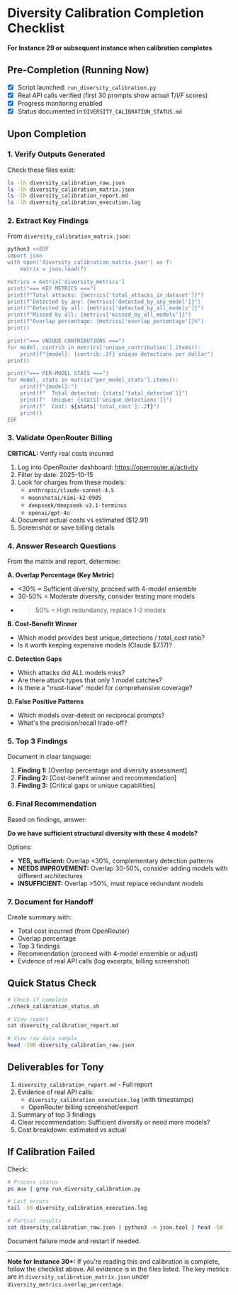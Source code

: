# Diversity Calibration Completion Checklist

**For Instance 29 or subsequent instance when calibration completes**

## Pre-Completion (Running Now)

- [x] Script launched: `run_diversity_calibration.py`
- [x] Real API calls verified (first 30 prompts show actual T/I/F scores)
- [x] Progress monitoring enabled
- [x] Status documented in `DIVERSITY_CALIBRATION_STATUS.md`

## Upon Completion

### 1. Verify Outputs Generated

Check these files exist:

```bash
ls -lh diversity_calibration_raw.json
ls -lh diversity_calibration_matrix.json
ls -lh diversity_calibration_report.md
ls -lh diversity_calibration_execution.log
```

### 2. Extract Key Findings

From `diversity_calibration_matrix.json`:

```bash
python3 <<EOF
import json
with open('diversity_calibration_matrix.json') as f:
    matrix = json.load(f)

metrics = matrix['diversity_metrics']
print("=== KEY METRICS ===")
print(f"Total attacks: {metrics['total_attacks_in_dataset']}")
print(f"Detected by any: {metrics['detected_by_any_model']}")
print(f"Detected by all: {metrics['detected_by_all_models']}")
print(f"Missed by all: {metrics['missed_by_all_models']}")
print(f"Overlap percentage: {metrics['overlap_percentage']}%")
print()

print("=== UNIQUE CONTRIBUTIONS ===")
for model, contrib in metrics['unique_contribution'].items():
    print(f"{model}: {contrib:.2f} unique detections per dollar")
print()

print("=== PER-MODEL STATS ===")
for model, stats in matrix['per_model_stats'].items():
    print(f"{model}:")
    print(f"  Total detected: {stats['total_detected']}")
    print(f"  Unique: {stats['unique_detections']}")
    print(f"  Cost: ${stats['total_cost']:.2f}")
    print()
EOF
```

### 3. Validate OpenRouter Billing

**CRITICAL:** Verify real costs incurred

1. Log into OpenRouter dashboard: https://openrouter.ai/activity
2. Filter by date: 2025-10-15
3. Look for charges from these models:
   - `anthropic/claude-sonnet-4.5`
   - `moonshotai/kimi-k2-0905`
   - `deepseek/deepseek-v3.1-terminus`
   - `openai/gpt-4o`
4. Document actual costs vs estimated ($12.91)
5. Screenshot or save billing details

### 4. Answer Research Questions

From the matrix and report, determine:

**A. Overlap Percentage (Key Metric)**
- <30% = Sufficient diversity, proceed with 4-model ensemble
- 30-50% = Moderate diversity, consider testing more models
- >50% = High redundancy, replace 1-2 models

**B. Cost-Benefit Winner**
- Which model provides best unique_detections / total_cost ratio?
- Is it worth keeping expensive models (Claude $7.17)?

**C. Detection Gaps**
- Which attacks did ALL models miss?
- Are there attack types that only 1 model catches?
- Is there a "must-have" model for comprehensive coverage?

**D. False Positive Patterns**
- Which models over-detect on reciprocal prompts?
- What's the precision/recall trade-off?

### 5. Top 3 Findings

Document in clear language:

1. **Finding 1:** [Overlap percentage and diversity assessment]
2. **Finding 2:** [Cost-benefit winner and recommendation]
3. **Finding 3:** [Critical gaps or unique capabilities]

### 6. Final Recommendation

Based on findings, answer:

**Do we have sufficient structural diversity with these 4 models?**

Options:
- **YES, sufficient:** Overlap <30%, complementary detection patterns
- **NEEDS IMPROVEMENT:** Overlap 30-50%, consider adding models with different architectures
- **INSUFFICIENT:** Overlap >50%, must replace redundant models

### 7. Document for Handoff

Create summary with:
- Total cost incurred (from OpenRouter)
- Overlap percentage
- Top 3 findings
- Recommendation (proceed with 4-model ensemble or adjust)
- Evidence of real API calls (log excerpts, billing screenshot)

## Quick Status Check

```bash
# Check if complete
./check_calibration_status.sh

# View report
cat diversity_calibration_report.md

# View raw data sample
head -100 diversity_calibration_raw.json
```

## Deliverables for Tony

1. `diversity_calibration_report.md` - Full report
2. Evidence of real API calls:
   - `diversity_calibration_execution.log` (with timestamps)
   - OpenRouter billing screenshot/export
3. Summary of top 3 findings
4. Clear recommendation: Sufficient diversity or need more models?
5. Cost breakdown: estimated vs actual

## If Calibration Failed

Check:
```bash
# Process status
ps aux | grep run_diversity_calibration.py

# Last errors
tail -50 diversity_calibration_execution.log

# Partial results
cat diversity_calibration_raw.json | python3 -m json.tool | head -50
```

Document failure mode and restart if needed.

---

**Note for Instance 30+:** If you're reading this and calibration is complete, follow the checklist above. All evidence is in the files listed. The key metrics are in `diversity_calibration_matrix.json` under `diversity_metrics.overlap_percentage`.
